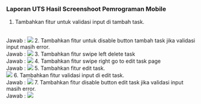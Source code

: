 ### Laporan UTS Hasil Screenshoot Pemrograman Mobile

1. Tambahkan fitur untuk validasi input di tambah task.
<br>
Jawab : 
 <img src="image/no1.jpeg" />
2. Tambahkan fitur untuk disable button tambah task jika validasi input masih error.
<br>
Jawab : 
<img src="image/no2.jpeg" />
3. Tambahkan fitur swipe left delete task
<br>
Jawab : 
<img src="image/no3.jpeg" />
4. Tambahkan fitur swipe right go to edit task page
<br>
Jawab : 
<img src="image/no4.jpeg" />
5. Tambahkan fitur edit task.
<br>
<img src="image/no5.jpeg" />
6. Tambahkan fitur validasi input di edit task.
<br>
Jawab : 
<img src="image/no6.jpeg" />
7. Tambahkan fitur disable button edit task jika validasi input masih error.
<br>
Jawab : 
<img src="image/no7.jpeg" />